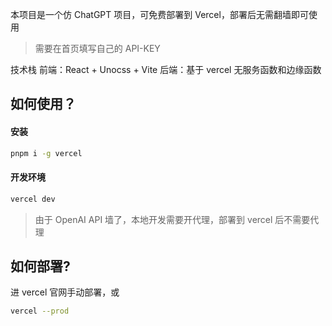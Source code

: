 本项目是一个仿 ChatGPT 项目，可免费部署到 Vercel，部署后无需翻墙即可使用

> 需要在首页填写自己的 API-KEY

技术栈
前端：React + Unocss + Vite
后端：基于 vercel 无服务函数和边缘函数

## 如何使用？

#### 安装

```sh
pnpm i -g vercel
```

#### 开发环境

```sh
vercel dev
```

> 由于 OpenAI API 墙了，本地开发需要开代理，部署到 vercel 后不需要代理

## 如何部署?

进 vercel 官网手动部署，或

```sh
vercel --prod
```

